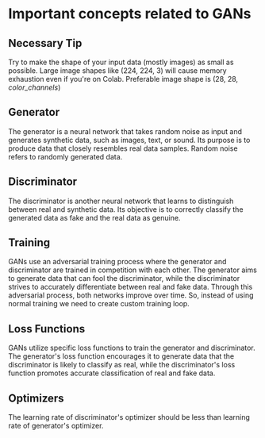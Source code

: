 # Important concepts related to GANs

## Necessary Tip
Try to make the shape of your input data (mostly images) as small as possible. Large image shapes like (224, 224, 3) will cause memory exhaustion even if you're on Colab. 
Preferable image shape is (28, 28, _color_channels_)

## Generator
The generator is a neural network that takes random noise as input and generates synthetic data, such as images, text, or sound. Its purpose is to produce data that closely 
resembles real data samples. Random noise refers to randomly generated data.

## Discriminator
The discriminator is another neural network that learns to distinguish between real and synthetic data. Its objective is to correctly classify the generated data as fake
and the real data as genuine.

## Training
GANs use an adversarial training process where the generator and discriminator are trained in competition with each other. The generator aims to generate data that can fool
the discriminator, while the discriminator strives to accurately differentiate between real and fake data. Through this adversarial process, both networks improve over time.
So, instead of using normal training we need to create custom training loop.

## Loss Functions
GANs utilize specific loss functions to train the generator and discriminator. The generator's loss function encourages it to generate data that the discriminator is likely
to classify as real, while the discriminator's loss function promotes accurate classification of real and fake data.

## Optimizers
The learning rate of discriminator's optimizer should be less than learning rate of generator's optimizer.
